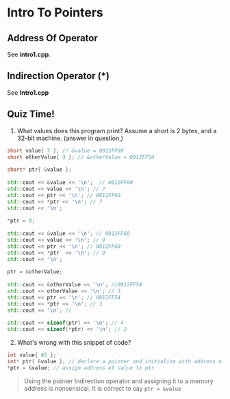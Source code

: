 # Intro To Pointers

## Address Of Operator

See **intro1.cpp**.


## Indirection Operator (*)

See **Intro1.cpp**


## Quiz Time!

1. What values does this program print? Assume a short is 2 bytes, and a 32-bit machine. (answer in question,)
```cpp
short value{ 7 }; // &value = 0012FF60
short otherValue{ 3 }; // &otherValue = 0012FF54
 
short* ptr{ &value }; 
 
std::cout << &value << '\n';  // 0012FF60
std::cout << value << '\n'; // 7
std::cout << ptr << '\n'; // 0012FF60
std::cout << *ptr << '\n'; // 7
std::cout << '\n';
 
*ptr = 9;
 
std::cout << &value << '\n'; // 0012FF60
std::cout << value << '\n'; // 9
std::cout << ptr << '\n'; // 0012FF60
std::cout << *ptr  << '\n'; // 9
std::cout << '\n';
 
ptr = &otherValue;
 
std::cout << &otherValue << '\n'; //0012FF54
std::cout << otherValue << '\n'; // 3
std::cout << ptr << '\n'; // 0012FF54
std::cout << *ptr << '\n'; // 3
std::cout << '\n'; //
 
std::cout << sizeof(ptr) << '\n'; // 4
std::cout << sizeof(*ptr) << '\n'; // 2
```

2. What's wrong with this snippet of code?
```cpp
int value{ 45 };
int* ptr{ &value }; // declare a pointer and initialize with address of value
*ptr = &value; // assign address of value to ptr
```

> Using the pointer Indirection operator and assigning it to a memory address is nonsensical. It is correct to say `ptr = &value`